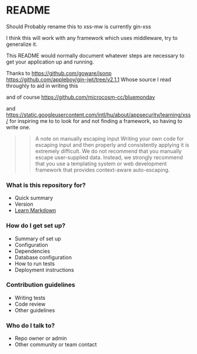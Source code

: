 # README #

Should Probably rename this to xss-mw is currently gin-xss

I think this will work with any framework which uses middleware, try to generalize it.

This README would normally document whatever steps are necessary to get your application up and running.


Thanks to
https://github.com/goware/jsonp
https://github.com/appleboy/gin-jwt/tree/v2.1.1
Whose source I read throughly to aid in writing this

and of course
https://github.com/microcosm-cc/bluemonday

and
https://static.googleusercontent.com/intl/hu/about/appsecurity/learning/xss/
for inspiring me to to look for and not finding a framework, so having to write one.
>> A note on manually escaping input
>> Writing your own code for escaping input and then properly and consistently applying it is extremely difficult. We do not recommend that you manually escape user-supplied data. Instead, we strongly recommend that you use a templating system or web development framework that provides context-aware auto-escaping. 


### What is this repository for? ###

* Quick summary
* Version
* [Learn Markdown](https://bitbucket.org/tutorials/markdowndemo)

### How do I get set up? ###

* Summary of set up
* Configuration
* Dependencies
* Database configuration
* How to run tests
* Deployment instructions

### Contribution guidelines ###

* Writing tests
* Code review
* Other guidelines

### Who do I talk to? ###

* Repo owner or admin
* Other community or team contact

